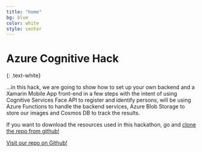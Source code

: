```yaml
---
title: "home"
bg: blue
color: white
style: center
---
```


# Azure Cognitive Hack
{: .text-white}

<span class="fa-stack subtlecircle" style="font-size:100px; background:rgba(255,255,255,0.1)">
  <i class="fa fa-circle fa-stack-2x text-white"></i>
  <i class="fa fa-cloud fa-stack-1x text-orange"></i>
</span>

…in this hack, we are going to show how to set up your own backend and a Xamarin Mobile App front-end in a few steps with the intent of using Cognitive Services Face API to register and identify persons, will be using Azure Functions to handle the backend services, Azure Blob Storage to store our images and Cosmos DB to track the results.

If you want to download the resources used in this hackathon, go and [clone the repo from github!](https://github.com/rcervantes/azure-cognitive-hack)

<span id="forkongithub">
  <a href="{{ site.source_link }}" class="bg-orange">
    Visit our repo on Github!
  </a>
</span>
